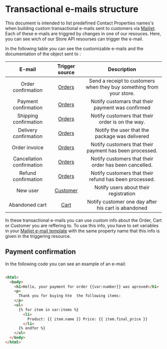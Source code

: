 # Transactional e-mails structure

This document is intended to list predefined Contact Properties names's when building custom transactional e-mails sent to customers via [Mailjet](https://www.mailjet.com/). Each of these e-mails are triggred by changes in one of our resouces. Here, you can see wich of our Store API resourses can trigger the e-mail.

In  the following table you can see the customizable e-mails and the documentation of the object sent to  :

|	E-mail	|	Trigger source	|	Description	|
| :---:       | :---: | :---: |
|	Order confirmation	|	<a href="https://developers.e-com.plus/docs/api/#/store/orders/">Orders</a>	|	Send a receipt to customers when they buy something from your store.	|
|	Payment confirmation	|	<a href="https://developers.e-com.plus/docs/api/#/store/orders/">Orders</a>	|	Notify customars that their payment was confirmed	|
|	Shipping confirmation	|	<a href="https://developers.e-com.plus/docs/api/#/store/orders/">Orders</a>	|	Notify customers that their order is on the way.	|
|	Delivery confirmation	|	<a href="https://developers.e-com.plus/docs/api/#/store/orders/">Orders</a>	|	Notify the user that the package was delivered	|
|	Order invoice	|	<a href="https://developers.e-com.plus/docs/api/#/store/orders/">Orders</a>	|	Notify customers that their payment has been processed.	|
|	Cancellation confirmation	|	<a href="https://developers.e-com.plus/docs/api/#/store/orders/">Orders</a>	|	Notify customers that their order has been cancelled.	|
|	Refund confirmation	|	<a href="https://developers.e-com.plus/docs/api/#/store/orders/">Orders</a>	|	Notify customers that their refund has been processed.	|
|	New user	|	<a href="https://developers.e-com.plus/docs/api/#/store/customers/customers">Customer</a>	|	Notify users about their registration	|
|	Abandoned cart	|	<a href="https://developers.e-com.plus/docs/api/#/store/carts/carts">Cart</a>	|	Notify customer one day after his cart is abandoned 	|


In these transactional e-mails you can use custom info about the Order, Cart or Customer you are reffering to. To use this info, you have to set variables in your <a href="https://app.mailjet.com/templates/transactional">Mailjet e-mail template</a> with the same property name that this info is given in the triggering resource. 

## Payment confirmation

In the following code you can see an example of an  e-mail:

```html

<html>
  <body>     
    <h1>Hello, your payment for order {{var:number}} was aproved</h1>
    <p>
      Thank you for buying hte  the following items:
    </p>
    <ul>
      {% for item in var:items %}
        <li>
          Product: {{ item.name }} Price: {{ item.final_price }}
        </li>
      {% endfor %}
    </ul>
  </body>
</html>

```
